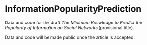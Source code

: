 # InformationPopularityPrediction
Data and code for the draft *The Minimum Knowledge to Predict the Popularity of Information on Social Networks* (provisional title).

Data and code will be made public once the article is accepted.
